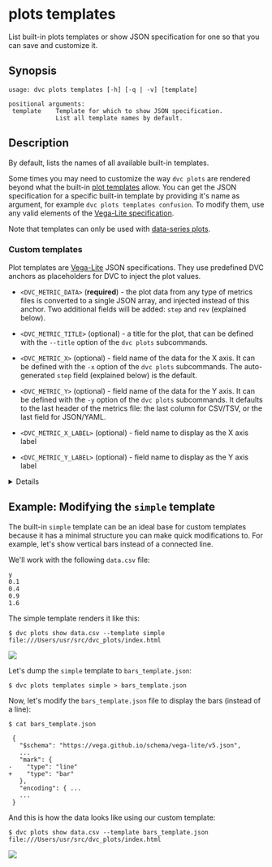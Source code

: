 # plots templates

List built-in plots templates or show JSON specification for one so that you can
save and customize it.

## Synopsis

```usage
usage: dvc plots templates [-h] [-q | -v] [template]

positional arguments:
 template    Template for which to show JSON specification.
             List all template names by default.
```

## Description

By default, lists the names of all available built-in templates.

Some times you may need to customize the way `dvc plots` are rendered beyond
what the built-in [plot templates] allow. You can get the JSON specification for
a specific built-in template by providing it's name as argument, for example
`dvc plots templates confusion`. To modify them, use any valid elements of the
[Vega-Lite specification].

<admon type="note">

Note that templates can only be used with [data-series plots].

</admon>

### Custom templates

Plot templates are [Vega-Lite](https://vega.github.io/vega-lite/) JSON
specifications. They use predefined DVC anchors as placeholders for DVC to
inject the plot values.

- `<DVC_METRIC_DATA>` (**required**) - the plot data from any type of metrics
  files is converted to a single JSON array, and injected instead of this
  anchor. Two additional fields will be added: `step` and `rev` (explained
  below).

- `<DVC_METRIC_TITLE>` (optional) - a title for the plot, that can be defined
  with the `--title` option of the `dvc plots` subcommands.

- `<DVC_METRIC_X>` (optional) - field name of the data for the X axis. It can be
  defined with the `-x` option of the `dvc plots` subcommands. The
  auto-generated `step` field (explained below) is the default.

- `<DVC_METRIC_Y>` (optional) - field name of the data for the Y axis. It can be
  defined with the `-y` option of the `dvc plots` subcommands. It defaults to
  the last header of the metrics file: the last column for CSV/TSV, or the last
  field for JSON/YAML.

- `<DVC_METRIC_X_LABEL>` (optional) - field name to display as the X axis label

- `<DVC_METRIC_Y_LABEL>` (optional) - field name to display as the Y axis label

<details>

### Expand to learn how DVC modifies plot data for rendering.

File targets given to `dvc plots show` and `dvc plots diff` are treated as
separate data series, each to be injected into a template file. There are two
important fields that DVC adds to the plot data:

- `step` - zero-based counter for the data rows/values. In many cases it
  corresponds to a machine learning training epoch number.

- `rev` - This field helps distinguish between data sourced from different
  revisions, files or columns.

</details>

[plot templates]:
  https://dvc.org/doc/user-guide/visualizing-plots#plot-templates-data-series-only
[vega-lite specification]: https://vega.github.io/vega-lite/
[data-series plots]: /doc/user-guide/visualizing-plots

## Example: Modifying the `simple` template

The built-in `simple` template can be an ideal base for custom templates because
it has a minimal structure you can make quick modifications to. For example,
let's show vertical bars instead of a connected line.

We'll work with the following `data.csv` file:

```csv
y
0.1
0.4
0.9
1.6
```

The simple template renders it like this:

```dvc
$ dvc plots show data.csv --template simple
file:///Users/usr/src/dvc_plots/index.html
```

![](/img/plots_templates_show_unmodified.svg)

Let's dump the `simple` template to `bars_template.json`:

```dvc
$ dvc plots templates simple > bars_template.json
```

Now, let's modify the `bars_template.json` file to display the bars (instead of
a line):

```cli
$ cat bars_template.json
```

```git
 {
   "$schema": "https://vega.github.io/schema/vega-lite/v5.json",
   ...
   "mark": {
-    "type": "line"
+    "type": "bar"
   },
   "encoding": { ...
   ...
 }
```

And this is how the data looks like using our custom template:

```dvc
$ dvc plots show data.csv --template bars_template.json
file:///Users/usr/src/dvc_plots/index.html
```

![](/img/plots_templates_show_modified.svg)
